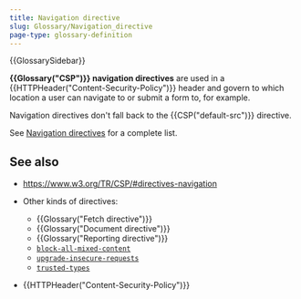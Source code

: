 ```yaml
---
title: Navigation directive
slug: Glossary/Navigation_directive
page-type: glossary-definition
---
```


{{GlossarySidebar}}

**{{Glossary("CSP")}} navigation directives** are used in a {{HTTPHeader("Content-Security-Policy")}} header and govern to which location a user can navigate to or submit a form to, for example.

Navigation directives don't fall back to the {{CSP("default-src")}} directive.

See [Navigation directives](/en-US/docs/Web/HTTP/Headers/Content-Security-Policy#navigation_directives) for a complete list.

## See also

- <https://www.w3.org/TR/CSP/#directives-navigation>
- Other kinds of directives:

  - {{Glossary("Fetch directive")}}
  - {{Glossary("Document directive")}}
  - {{Glossary("Reporting directive")}}
  - [`block-all-mixed-content`](/en-US/docs/Web/HTTP/Headers/Content-Security-Policy/block-all-mixed-content)
  - [`upgrade-insecure-requests`](/en-US/docs/Web/HTTP/Headers/Content-Security-Policy/upgrade-insecure-requests)
  - [`trusted-types`](/en-US/docs/Web/HTTP/Headers/Content-Security-Policy/trusted-types)

- {{HTTPHeader("Content-Security-Policy")}}
